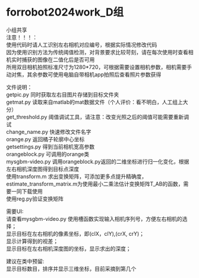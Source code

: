 # forrobot2024work_D组
小组共享  
注意！！！：  
使用代码时请人工识别左右相机对应编号，根据实际情况修改代码  
因为使用识别方法为传统阈值检测，对背景要求比较苛刻，请在每次使用时查看相机实时捕获的图像在二值化后是否可用  
所用双目相机拍照标准尺寸为1280*720，可根据需要设置相机参数，相机需要手动对焦，其余参数可使用电脑自带相机app拍照后查看照片参数获得  
  
文件说明：  
getpic.py 同时获取左右目图片存储到目标文件夹  
getmat.py 读取来自matlab的mat数据文件（个人评价：看不明白，人工组上大分）  
get_threshold.py 阈值调试工具，请注意：改变光照之后的阈值可能需要重新调试  
change_name.py 快速修改文件名字  
orange.py 返回橘子轮廓中心坐标  
getsettings.py 得到当前相机宽高参数  
orangeblock.py 可调用的orange类  
mysgbm-video.py 调用orangeblock.py返回的二维坐标进行归一化变化，根据左右相机深度图得到目标点深度  
使用transform.m 求出变换矩阵，可添加更多点提升精确度，estimate_transform_matrix.m为使用最小二乘法估计变换矩阵T_AB的函数，需要一同下载使用  
使用reg.py验证变换矩阵  
  
需要UI:  
请查看mysgbm-video.py 
使用槽函数实现输入相机序列号，方便左右相机的选择；  
显示目标在左右相机的像素坐标，即(clX，clY),(crX, crY)；  
显示计算得到的视差；  
显示目标在左右相机深度图的坐标，显示求出的深度；  
  
建议在类中预留:  
显示目标数目，排序并显示三维坐标，目前采摘到第几个  
